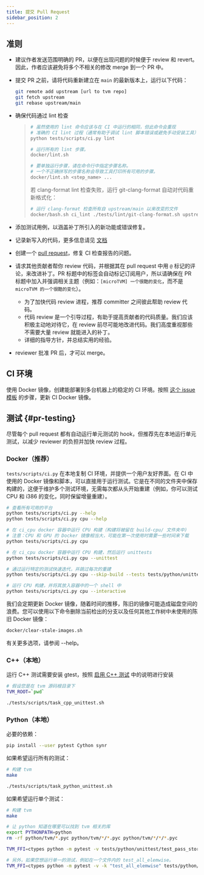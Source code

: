 ```yaml
---
title: 提交 Pull Request
sidebar_position: 2
---
```


## 准则

-  建议作者发送范围明确的 PR，以便在出现问题的时候便于 review 和 revert。因此，作者应该避免将多个不相关的修改 merge 到一个 PR 中。
-  提交 PR 之前，请将代码重新建立在 `main` 的最新版本上，运行以下代码：

    ``` bash
    git remote add upstream [url to tvm repo]
    git fetch upstream
    git rebase upstream/main
    ```

-   确保代码通过 lint 检查

    > ``` bash
    > # 虽然使用的 lint 命令应该与在 CI 中运行的相同，但此命令会重现
    > # 准确的 CI lint 过程（通常有助于调试 lint 脚本错误或避免手动安装工具）
    > python tests/scripts/ci.py lint
    >
    > # 运行所有的 lint 步骤。
    > docker/lint.sh
    >
    > # 要单独运行步骤，请在命令行中指定步骤名称。
    > # 一个不正确拼写的步骤名称会导致工具打印所有可用的步骤。
    > docker/lint.sh <step_name> ...
    > ```
    >
    > 若 clang-format lint 检查失败，运行 git-clang-format 自动对代码重新格式化：
    >
    > ``` bash
    > # 运行 clang-format 检查所有自 upstream/main 以来改变的文件
    > docker/bash.sh ci_lint ./tests/lint/git-clang-format.sh upstream/main
    > ```

-   添加测试用例，以涵盖补丁所引入的新功能或错误修复。

-   记录新写入的代码，更多信息请见 [文档](document)

-   创建一个 [pull request](https://docs.github.com/en/pull-requests/collaborating-with-pull-requests/proposing-changes-to-your-work-with-pull-requests/creating-a-pull-request)，修复 CI 检查报告的问题。

-   请求其他贡献者帮你 review 代码，并根据其在 pull request 中用 `@` 标记的评论，来改进补丁。PR 标题中的标签会自动标记订阅用户，所以请确保在 PR 标题中加入并强调相关主题（例如：`[microTVM] 一个很酷的变化`，而不是 `microTVM 的一个很酷的变化`）。

    -   为了加快代码 review 进程，推荐 committer 之间彼此帮助 review 代码。
    -   代码 review 是一个引导过程，有助于提高贡献者的代码质量。我们应该积极主动地对待它，在 review 前尽可能地改进代码。我们高度重视那些不需要大量 review 就能进入的补丁。
    -   详细的指导方针，并总结实用的经验。

-   reviewer 批准 PR 后，才可以 merge。

## CI 环境

使用 Docker 镜像，创建能部署到多台机器上的稳定的 CI 环境。按照 [这个 issue 模板](https://github.com/apache/tvm/issues/new?assignees=&labels=&template=ci-image.md&title=%5BCI+Image%5D+) 的步骤，更新 CI Docker 镜像。

## 测试 {#pr-testing}

尽管每个 pull request 都有自动运行单元测试的 hook，但推荐先在本地运行单元测试，以减少 reviewer 的负担并加快 review 过程。

### Docker（推荐）

`tests/scripts/ci.py` 在本地复制 CI 环境，并提供一个用户友好界面。在 CI 中使用的 Docker 镜像和脚本，可以直接用于运行测试。它是在不同的文件夹中保存构建的，这便于维护多个测试环境，无需每次都从头开始重建（例如，你可以测试 CPU 和 i386 的变化，同时保留增量重建）。

``` bash
# 查看所有可用的平台
python tests/scripts/ci.py --help
python tests/scripts/ci.py cpu --help

# 在 ci_cpu docker 容器中运行 CPU 构建（构建将被留在 build-cpu/ 文件夹中)
# 注意：CPU 和 GPU 的 Docker 镜像相当大，可能在第一次使用时需要一些时间来下载
python tests/scripts/ci.py cpu

# 在 ci_cpu docker 容器中运行 CPU 构建，然后运行 unittests
python tests/scripts/ci.py cpu --unittest

# 通过运行特定的测试快速迭代，并跳过每次的重建
python tests/scripts/ci.py cpu --skip-build --tests tests/python/unittest/test_tir_transform_inject_rolling_buffer.py::test_upscale

# 运行 CPU 构建，并将其放入容器中的一个 shell 中
python tests/scripts/ci.py cpu --interactive
```

我们会定期更新 Docker 镜像，随着时间的推移，陈旧的镜像可能造成磁盘空间的浪费。您可以使用以下命令删除当前检出的分支以及任何其他工作树中未使用的陈旧 Docker 镜像：

``` bash
docker/clear-stale-images.sh
```

有关更多选项，请参阅 --help。

### C++（本地）

运行 C++ 测试需要安装 gtest，按照 [启用 C++ 测试](../install/from_source#C++_tests) 中的说明进行安装

``` bash
# 假设您是在 tvm 源码根目录下
TVM_ROOT=`pwd`

./tests/scripts/task_cpp_unittest.sh
```

### Python（本地）

必要的依赖：

``` bash
pip install --user pytest Cython synr
```

如果希望运行所有的测试：

``` bash
# 构建 tvm
make

./tests/scripts/task_python_unittest.sh
```

如果希望运行单个测试：

``` bash
# 构建 tvm
make

# 让 python 知道在哪里可以找到 tvm 相关的库
export PYTHONPATH=python
rm -rf python/tvm/*.pyc python/tvm/*/*.pyc python/tvm/*/*/*.pyc

TVM_FFI=ctypes python -m pytest -v tests/python/unittest/test_pass_storage_rewrite.py

# 另外，如果您想运行单一的测试，例如在一个文件内的 test_all_elemwise。
TVM_FFI=ctypes python -m pytest -v -k "test_all_elemwise" tests/python/frontend/tflite/test_forward.py
```
